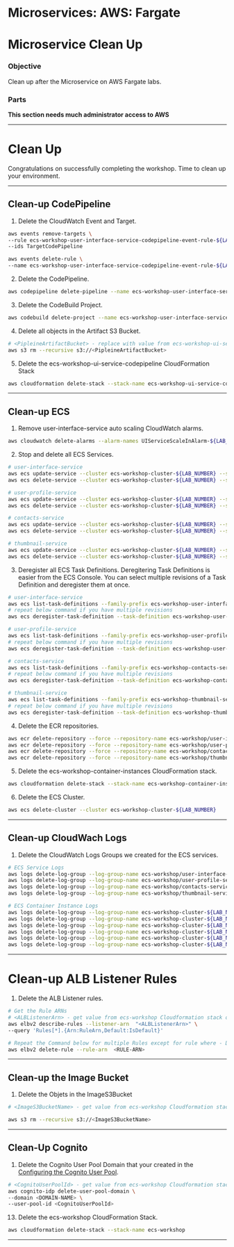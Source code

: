 # Microservices: AWS: Fargate
# Microservice Clean Up

### Objective

Clean up after the Microservice on AWS Fargate labs.

### Parts


__This section needs much administrator access to AWS__

___

# Clean Up

Congratulations on successfully completing the workshop. Time to clean up your environment.

___

## Clean-up CodePipeline

1. Delete the CloudWatch Event and Target.

```bash
aws events remove-targets \
--rule ecs-workshop-user-interface-service-codepipeline-event-rule-${LAB_NUMBER} \
--ids TargetCodePipeline

aws events delete-rule \
--name ecs-workshop-user-interface-service-codepipeline-event-rule-${LAB_NUMBER}
```

2. Delete the CodePipeline.

```bash
aws codepipeline delete-pipeline --name ecs-workshop-user-interface-service-codepipeline-${LAB_NUMBER}
```

3. Delete the CodeBuild Project.

```bash
aws codebuild delete-project --name ecs-workshop-user-interface-service-build-project-${LAB_NUMBER}
```

4. Delete all objects in the Artifact S3 Bucket.

```bash
# <PipleineArtifactBucket> - replace with value from ecs-workshop-ui-service-codepipeline CloudFormation Stack Output
aws s3 rm --recursive s3://<PipleineArtifactBucket>
```

5. Delete the ecs-workshop-ui-service-codepipeline CloudFormation Stack

```bash
aws cloudformation delete-stack --stack-name ecs-workshop-ui-service-codepipeline-${LAB_NUMBER}
```

___

## Clean-up ECS

1. Remove user-interface-service auto scaling CloudWatch alarms.

```bash
aws cloudwatch delete-alarms --alarm-names UIServiceScaleInAlarm-${LAB_NUMBER} UIServiceScaleOutAlarm-${LAB_NUMBER}
```

2. Stop and delete all ECS Services.

```bash
# user-interface-service
aws ecs update-service --cluster ecs-workshop-cluster-${LAB_NUMBER} --service user-interface-service --desired-count 0
aws ecs delete-service --cluster ecs-workshop-cluster-${LAB_NUMBER} --service user-interface-service

# user-profile-service
aws ecs update-service --cluster ecs-workshop-cluster-${LAB_NUMBER} --service user-profile-service --desired-count 0
aws ecs delete-service --cluster ecs-workshop-cluster-${LAB_NUMBER} --service user-profile-service

# contacts-service
aws ecs update-service --cluster ecs-workshop-cluster-${LAB_NUMBER} --service contacts-service --desired-count 0
aws ecs delete-service --cluster ecs-workshop-cluster-${LAB_NUMBER} --service contacts-service

# thumbnail-service
aws ecs update-service --cluster ecs-workshop-cluster-${LAB_NUMBER} --service thumbnail-service --desired-count 0
aws ecs delete-service --cluster ecs-workshop-cluster-${LAB_NUMBER} --service thumbnail-service
```

3. Deregister all ECS Task Definitions. Deregitering Task Definitions is easier from the ECS Console. You can select multiple revisions of a Task Definition and deregister them at once.

```bash
# user-interface-service
aws ecs list-task-definitions --family-prefix ecs-workshop-user-interface-service-${LAB_NUMBER} --query taskDefinitionArns
# repeat below command if you have multiple revisions
aws ecs deregister-task-definition --task-definition ecs-workshop-user-interface-service-${LAB_NUMBER}:<REVISION_NUMBER>

# user-profile-service
aws ecs list-task-definitions --family-prefix ecs-workshop-user-profile-service-${LAB_NUMBER} --query taskDefinitionArns
# repeat below command if you have multiple revisions
aws ecs deregister-task-definition --task-definition ecs-workshop-user-profile-service-${LAB_NUMBER}:<REVISION_NUMBER>

# contacts-service
aws ecs list-task-definitions --family-prefix ecs-workshop-contacts-service-${LAB_NUMBER} --query taskDefinitionArns
# repeat below command if you have multiple revisions
aws ecs deregister-task-definition --task-definition ecs-workshop-contacts-service-${LAB_NUMBER}:<REVISION_NUMBER>

# thumbnail-service
aws ecs list-task-definitions --family-prefix ecs-workshop-thumbnail-service-${LAB_NUMBER} --query taskDefinitionArns
# repeat below command if you have multiple revisions
aws ecs deregister-task-definition --task-definition ecs-workshop-thumbnail-service-${LAB_NUMBER}:<REVISION_NUMBER>
```

4. Delete the ECR repositories.

```bash
aws ecr delete-repository --force --repository-name ecs-workshop/user-interface-service-${LAB_NUMBER}
aws ecr delete-repository --force --repository-name ecs-workshop/user-profile-service-${LAB_NUMBER}
aws ecr delete-repository --force --repository-name ecs-workshop/contacts-service-${LAB_NUMBER}
aws ecr delete-repository --force --repository-name ecs-workshop/thumbnail-service-${LAB_NUMBER}
```

5. Delete the ecs-workshop-container-instances CloudFormation stack.

```bash
aws cloudformation delete-stack --stack-name ecs-workshop-container-instances-${LAB_NUMBER}
```

6. Delete the ECS Cluster.

```bash
aws ecs delete-cluster --cluster ecs-workshop-cluster-${LAB_NUMBER}
```
___

## Clean-up CloudWach Logs

1. Delete the CloudWatch Logs Groups we created for the ECS services.

```bash
# ECS Service Logs
aws logs delete-log-group --log-group-name ecs-workshop/user-interface-service-${LAB_NUMBER}
aws logs delete-log-group --log-group-name ecs-workshop/user-profile-service-${LAB_NUMBER}
aws logs delete-log-group --log-group-name ecs-workshop/contacts-service-${LAB_NUMBER}
aws logs delete-log-group --log-group-name ecs-workshop/thumbnail-service-${LAB_NUMBER}

# ECS Container Instance Logs
aws logs delete-log-group --log-group-name ecs-workshop-cluster-${LAB_NUMBER}-/var/log/dmesg
aws logs delete-log-group --log-group-name ecs-workshop-cluster-${LAB_NUMBER}-/var/log/docker
aws logs delete-log-group --log-group-name ecs-workshop-cluster-${LAB_NUMBER}-/var/log/ecs/audit.log
aws logs delete-log-group --log-group-name ecs-workshop-cluster-${LAB_NUMBER}-/var/log/ecs/ecs-agent.log
aws logs delete-log-group --log-group-name ecs-workshop-cluster-${LAB_NUMBER}-/var/log/ecs/ecs-init.log
aws logs delete-log-group --log-group-name ecs-workshop-cluster-${LAB_NUMBER}-/var/log/messages
```

___

# Clean-up ALB Listener Rules

1. Delete the ALB Listener rules.

```bash
# Get the Rule ARNs
# <ALBListenerArn> - get value from ecs-workshop Cloudformation stack output
aws elbv2 describe-rules --listener-arn  "<ALBListenerArn>" \
--query 'Rules[*].{Arn:RuleArn,Default:IsDefault}'

# Repeat the Command below for multiple Rules except for rule where - Default:true
aws elbv2 delete-rule --rule-arn  <RULE-ARN>
```

___

## Clean-up the Image Bucket

1. Delete the Objets in the ImageS3Bucket

```bash
# <ImageS3BucketName> - get value from ecs-workshop Cloudformation stack output

aws s3 rm --recursive s3://<ImageS3BucketName>
```

___

## Clean-Up Cognito

1. Delete the Cognito User Pool Domain that your created in the [Configuring the Cognito User Pool](lab-setup.md#configuring-the-cognito-user-pool).

```bash
# <CognitoUserPoolId> - get value from ecs-workshop Cloudformation stack output
aws cognito-idp delete-user-pool-domain \
--domain <DOMAIN-NAME> \
--user-pool-id <CognitoUserPoolId>
```

13. Delete the ecs-workshop CloudFormation Stack.

```bash
aws cloudformation delete-stack --stack-name ecs-workshop
```

___
